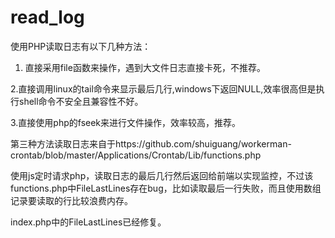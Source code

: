 # read_log
使用PHP读取日志有以下几种方法：

1. 直接采用file函数来操作，遇到大文件日志直接卡死，不推荐。

2.直接调用linux的tail命令来显示最后几行,windows下返回NULL,效率很高但是执行shell命令不安全且兼容性不好。

3.直接使用php的fseek来进行文件操作，效率较高，推荐。

第三种方法读取日志来自于https://github.com/shuiguang/workerman-crontab/blob/master/Applications/Crontab/Lib/functions.php

使用js定时请求php，读取日志的最后几行然后返回给前端以实现监控，不过该functions.php中FileLastLines存在bug，比如读取最后一行失败，而且使用数组记录要读取的行比较浪费内存。

index.php中的FileLastLines已经修复。
